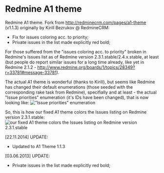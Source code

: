 Redmine A1 theme
================

Redmine A1 theme. Fork from http://redminecrm.com/pages/a1-theme (v1.1.3) originally by Kirill Bezrukov @ RedmineCRM:
* Fix for issues coloring acc. to priority;
* Private issues in the list made explicitly red bold;

For those suffered from the "issues coloring acc. to priority" broken in Redmine's Issues list as of Redmine version 2.3.1.stable/2.4.x.stable, at least (but people do report similar issues for a long time already, like yet in Redmine 2.1.2 - http://www.redmine.org/boards/1/topics/28349?r=33781#message-33781).

The actual A1 theme is wonderful (thanks to Kirill), but seems like Redmine has changed their default enumerations (those seeded with the corresponding rake task from Redmine), specifially and at least - the actual "Issue priorities" enumeration (it's IDs have been changed), that is now looking like:
!["Issue priorities" enumeration](https://dl.dropboxusercontent.com/u/16588359/silkcode_a1-redmine-theme_fixed/issue_priorities.jpg)

So, this is how our fixed A1 theme colors the Issues listing on Redmine version 2.3.1.stable:
![our fixed A1 theme colors the Issues listing on Redmine version 2.3.1.stable](https://dl.dropboxusercontent.com/u/16588359/silkcode_a1-redmine-theme_fixed/coloring.jpg)

[22.11.2014] UPDATE:
* Updated to A1 Theme 1.1.3

[03.06.2013] UPDATE:
* Private issues in the list made explicitly red bold;
